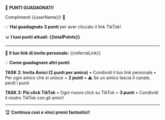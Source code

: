 🎯 **PUNTI GUADAGNATI!**

Complimenti {{userName}}! 🎉

✅ **Hai guadagnato 3 punti** per aver cliccato il link TikTok!

📊 **I tuoi punti attuali: {{totalPoints}}**

---

🔗 **Il tuo link di invito personale:**
{{referralLink}}

💡 **Come guadagnare altri punti:**

**TASK 2: Invita Amici (2 punti per amico)**
• Condividi il tuo link personale
• Per ogni amico che si unisce = **2 punti**
• ⚠️ Se un amico lascia il canale, perdi i punti

**TASK 3: Più click TikTok**
• Ogni nuovo click su TikTok = **3 punti**
• Condividi il nostro TikTok con gli amici!

---

🏆 **Continua così e vinci premi fantastici!**